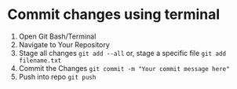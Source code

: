 # Commit changes using terminal

1. Open Git Bash/Terminal
2. Navigate to Your Repository
3. Stage all changes
` git add --all `
or, stage a specific file
` git add filename.txt `
4. Commit the Changes
` git commit -m "Your commit message here" `
5. Push into repo
` git push `

